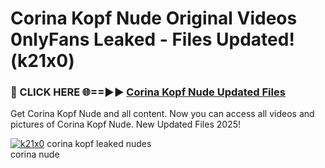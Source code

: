 # Corina Kopf Nude Original Videos 0nlyFans Leaked - Files Updated! (k21x0)

<h3>🔴 CLICK HERE 🌐==►► <a href="https://tinyurl.com/yc6ubb5a" rel="nofollow">Corina Kopf Nude Updated Files</a></h3>

Get Corina Kopf Nude and all content. Now you can access all videos and pictures of Corina Kopf Nude. New Updated Files 2025!

[![k21x0](https://i.imgur.com/7eu0CRL.gif)](https://tinyurl.com/yc6ubb5a)
corina kopf leaked nudes<br>
corina nude
